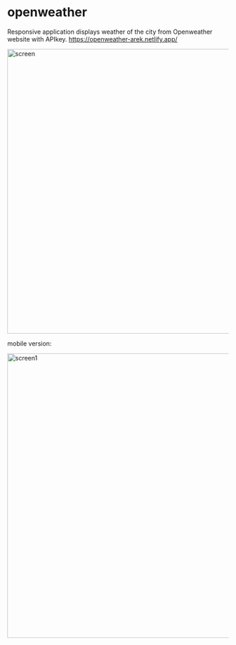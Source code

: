 # openweather

Responsive application displays weather of the city from Openweather website with APIkey. 
https://openweather-arek.netlify.app/

<img width="648" alt="screen" src="https://user-images.githubusercontent.com/90817546/173490851-09c99bdb-3ab1-47f0-9243-fd1713ec8238.png">

mobile version: 

<img width="648" alt="screen1" src="https://user-images.githubusercontent.com/90817546/173491049-5bf65018-1240-43d9-aba7-43c7b3a05daa.png">
